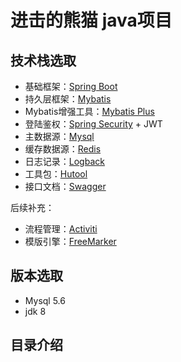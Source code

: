 # 进击的熊猫 java项目

## 技术栈选取

- 基础框架：[Spring Boot](https://spring.io/projects/spring-boot)
- 持久层框架：[Mybatis](https://mybatis.org/mybatis-3/zh/index.html)
- Mybatis增强工具：[Mybatis Plus](https://baomidou.com/)
- 登陆鉴权：[Spring Security](https://spring.io/projects/spring-security) + JWT
- 主数据源：[Mysql](https://dev.mysql.com/doc/)
- 缓存数据源：[Redis](https://redis.io/docs/)
- 日志记录：[Logback](https://logback.qos.ch/documentation.html)
- 工具包：[Hutool](https://hutool.cn/docs/#/)
- 接口文档：[Swagger](https://pandacode.cn/pages/d34b3a/)

后续补充：

- 流程管理：[Activiti](https://spring.io/blog/2015/03/08/getting-started-with-activiti-and-spring-boot)
- 模版引擎：[FreeMarker](https://freemarker.apache.org/)

## 版本选取

- Mysql 5.6
- jdk 8

## 目录介绍
